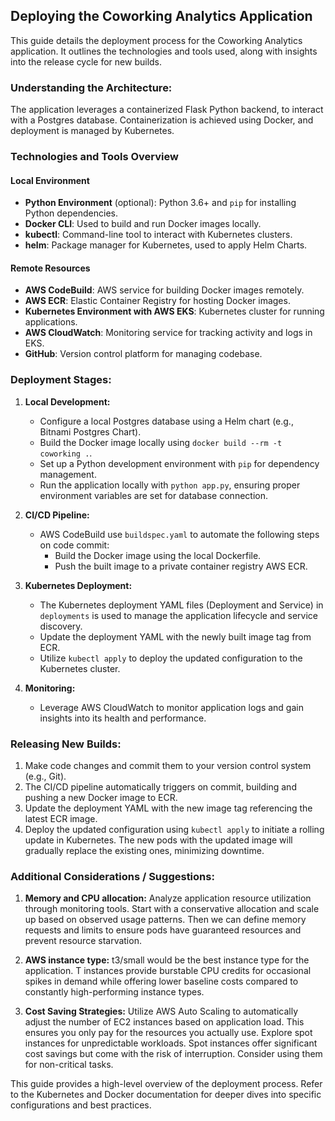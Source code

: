## Deploying the Coworking Analytics Application

This guide details the deployment process for the Coworking Analytics application. It outlines the technologies and tools used, along with insights into the release cycle for new builds.

### **Understanding the Architecture:**

The application leverages a containerized Flask Python backend, to interact with a Postgres database. Containerization is achieved using Docker, and deployment is managed by Kubernetes.

### Technologies and Tools Overview

#### Local Environment
- **Python Environment** (optional): Python 3.6+ and `pip` for installing Python dependencies.
- **Docker CLI**: Used to build and run Docker images locally.
- **kubectl**: Command-line tool to interact with Kubernetes clusters.
- **helm**: Package manager for Kubernetes, used to apply Helm Charts.

#### Remote Resources
- **AWS CodeBuild**: AWS service for building Docker images remotely.
- **AWS ECR**: Elastic Container Registry for hosting Docker images.
- **Kubernetes Environment with AWS EKS**: Kubernetes cluster for running applications.
- **AWS CloudWatch**: Monitoring service for tracking activity and logs in EKS.
- **GitHub**: Version control platform for managing codebase.

### **Deployment Stages:**

1. **Local Development:**
    * Configure a local Postgres database using a Helm chart (e.g., Bitnami Postgres Chart).
    * Build the Docker image locally using `docker build --rm -t coworking .`.
    * Set up a Python development environment with `pip` for dependency management.
    * Run the application locally with `python app.py`, ensuring proper environment variables are set for database connection.

2. **CI/CD Pipeline:**
    * AWS CodeBuild use `buildspec.yaml` to automate the following steps on code commit:
        * Build the Docker image using the local Dockerfile.
        * Push the built image to a private container registry AWS ECR.

3. **Kubernetes Deployment:**
    * The Kubernetes deployment YAML files (Deployment and Service) in `deployments` is used to manage the application lifecycle and service discovery.
    * Update the deployment YAML with the newly built image tag from ECR.
    * Utilize `kubectl apply` to deploy the updated configuration to the Kubernetes cluster.

4. **Monitoring:**
    * Leverage AWS CloudWatch to monitor application logs and gain insights into its health and performance.

### **Releasing New Builds:**

1. Make code changes and commit them to your version control system (e.g., Git).
2. The CI/CD pipeline automatically triggers on commit, building and pushing a new Docker image to ECR.
3. Update the deployment YAML with the new image tag referencing the latest ECR image.
4. Deploy the updated configuration using `kubectl apply` to initiate a rolling update in Kubernetes. The new pods with the updated image will gradually replace the existing ones, minimizing downtime.

### **Additional Considerations / Suggestions:**

1. **Memory and CPU allocation:** Analyze application resource utilization through monitoring tools. Start with a conservative allocation and scale up based on observed usage patterns. Then we can define memory requests and limits to ensure pods have guaranteed resources and prevent resource starvation.

2. **AWS instance type:** t3/small would be the best instance type for the application. T instances provide burstable CPU credits for occasional spikes in demand while offering lower baseline costs compared to constantly high-performing instance types.

3. **Cost Saving Strategies:** Utilize AWS Auto Scaling to automatically adjust the number of EC2 instances based on application load. This ensures you only pay for the resources you actually use. Explore spot instances for unpredictable workloads. Spot instances offer significant cost savings but come with the risk of interruption. Consider using them for non-critical tasks.

This guide provides a high-level overview of the deployment process. Refer to the Kubernetes and Docker documentation for deeper dives into specific configurations and best practices.
